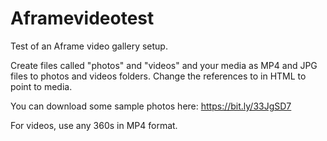 # Aframevideotest
 Test of an Aframe video gallery setup.

 Create files called "photos" and "videos" and your media as MP4 and JPG files to photos and videos folders. Change the references to in HTML to point to media.

 You can download some sample photos here: https://bit.ly/33JgSD7

 For videos, use any 360s in MP4 format.